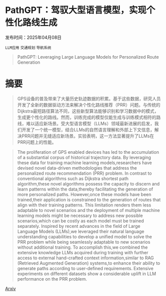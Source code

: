 # PathGPT：驾驭大型语言模型，实现个性化路线生成

发布时间：2025年04月08日

`LLM应用` `交通规划` `导航系统`

> PathGPT: Leveraging Large Language Models for Personalized Route Generation

# 摘要

> GPS设备的普及带来了大量历史轨迹数据的积累。基于这些数据，研究人员开发了全新的数据驱动方法来解决个性化路线推荐（PRR）问题。与传统的Dijkstra最短路径算法不同，这些新型算法能够识别和学习数据中的模式，生成更个性化的路线。然而，训练完成的模型仅能生成与训练模式相符的路线，难以适应新场景。受大型语言模型（LLMs）领域最新进展的启发，我们开发了一个统一模型，结合LLMs的自然语言理解和外部上下文信息，解决PRR问题并无缝适应新场景。实验表明，这一方法显著提升了LLMs在PRR问题上的性能。

> The proliferation of GPS enabled devices has led to the accumulation of a substantial corpus of historical trajectory data. By leveraging these data for training machine learning models,researchers have devised novel data-driven methodologies that address the personalized route recommendation (PRR) problem. In contrast to conventional algorithms such as Dijkstra shortest path algorithm,these novel algorithms possess the capacity to discern and learn patterns within the data,thereby facilitating the generation of more personalized paths. However,once these models have been trained,their application is constrained to the generation of routes that align with their training patterns. This limitation renders them less adaptable to novel scenarios and the deployment of multiple machine learning models might be necessary to address new possible scenarios,which can be costly as each model must be trained separately. Inspired by recent advances in the field of Large Language Models (LLMs),we leveraged their natural language understanding capabilities to develop a unified model to solve the PRR problem while being seamlessly adaptable to new scenarios without additional training. To accomplish this,we combined the extensive knowledge LLMs acquired during training with further access to external hand-crafted context information,similar to RAG (Retrieved Augmented Generation) systems,to enhance their ability to generate paths according to user-defined requirements. Extensive experiments on different datasets show a considerable uplift in LLM performance on the PRR problem.

[Arxiv](https://arxiv.org/abs/2504.05846)